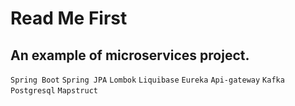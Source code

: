 # Read Me First
## An example of microservices project.

`Spring Boot`
`Spring JPA`
`Lombok`
`Liquibase`
`Eureka`
`Api-gateway`
`Kafka`
`Postgresql`
`Mapstruct`

